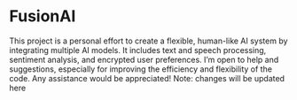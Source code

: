 # FusionAI
This project is a personal effort to create a flexible, human-like AI system by integrating multiple AI models. It includes text and speech processing, sentiment analysis, and encrypted user preferences. I’m open to help and suggestions, especially for improving the efficiency and flexibility of the code. Any assistance would be appreciated! 
Note: changes will be updated here
